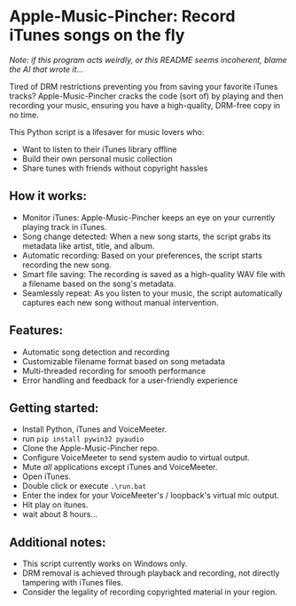 # Apple-Music-Pincher: Record iTunes songs on the fly
*Note: if this program acts weirdly, or this README seems incoherent, blame the AI that wrote it...*

Tired of DRM restrictions preventing you from saving your favorite iTunes tracks? Apple-Music-Pincher cracks the code (sort of) by playing and then recording your music, ensuring you have a high-quality, DRM-free copy in no time.

This Python script is a lifesaver for music lovers who:

- Want to listen to their iTunes library offline
- Build their own personal music collection
- Share tunes with friends without copyright hassles
## How it works:

- Monitor iTunes: Apple-Music-Pincher keeps an eye on your currently playing track in iTunes.
- Song change detected: When a new song starts, the script grabs its metadata like artist, title, and album.
- Automatic recording: Based on your preferences, the script starts recording the new song.
- Smart file saving: The recording is saved as a high-quality WAV file with a filename based on the song's metadata.
- Seamlessly repeat: As you listen to your music, the script automatically captures each new song without manual intervention.
## Features:

- Automatic song detection and recording
- Customizable filename format based on song metadata
- Multi-threaded recording for smooth performance
- Error handling and feedback for a user-friendly experience
## Getting started:

- Install Python, iTunes and VoiceMeeter.
- run `pip install pywin32 pyaudio`
- Clone the Apple-Music-Pincher repo.
- Configure VoiceMeeter to send system audio to virtual output.
- Mute *all* applications except iTunes and VoiceMeeter.
- Open iTunes.
- Double click or execute `.\run.bat`
- Enter the index for your VoiceMeeter's / loopback's virtual mic output.
- Hit play on itunes.
- wait about 8 hours...
## Additional notes:

- This script currently works on Windows only.
- DRM removal is achieved through playback and recording, not directly tampering with iTunes files.
- Consider the legality of recording copyrighted material in your region.
